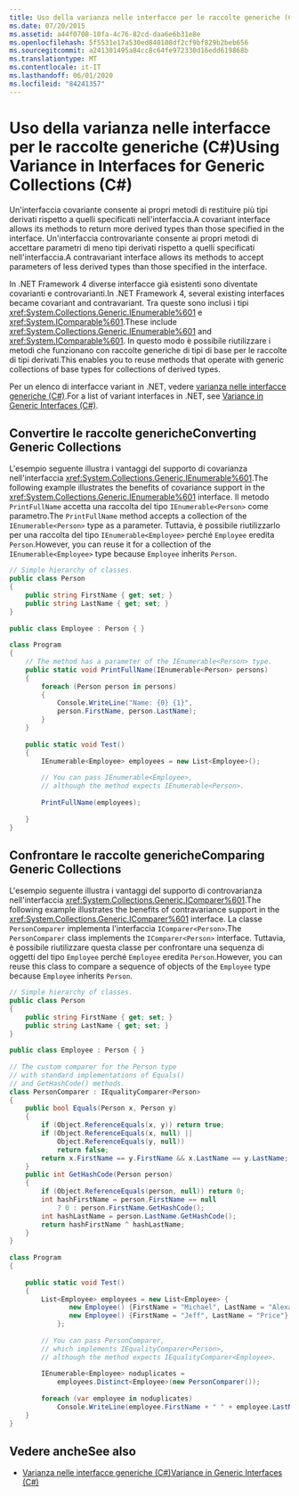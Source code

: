```yaml
---
title: Uso della varianza nelle interfacce per le raccolte generiche (C#)
ms.date: 07/20/2015
ms.assetid: a44f0708-10fa-4c76-82cd-daa6e6b31e8e
ms.openlocfilehash: 5f5531e17a530ed840108df2cf9bf829b2beb656
ms.sourcegitcommit: a241301495a84cc8c64fe972330d16edd619868b
ms.translationtype: MT
ms.contentlocale: it-IT
ms.lasthandoff: 06/01/2020
ms.locfileid: "84241357"
---
```

# <a name="using-variance-in-interfaces-for-generic-collections-c"></a><span data-ttu-id="5c8a8-102">Uso della varianza nelle interfacce per le raccolte generiche (C#)</span><span class="sxs-lookup"><span data-stu-id="5c8a8-102">Using Variance in Interfaces for Generic Collections (C#)</span></span>
<span data-ttu-id="5c8a8-103">Un'interfaccia covariante consente ai propri metodi di restituire più tipi derivati rispetto a quelli specificati nell'interfaccia.</span><span class="sxs-lookup"><span data-stu-id="5c8a8-103">A covariant interface allows its methods to return more derived types than those specified in the interface.</span></span> <span data-ttu-id="5c8a8-104">Un'interfaccia controvariante consente ai propri metodi di accettare parametri di meno tipi derivati rispetto a quelli specificati nell'interfaccia.</span><span class="sxs-lookup"><span data-stu-id="5c8a8-104">A contravariant interface allows its methods to accept parameters of less derived types than those specified in the interface.</span></span>  
  
 <span data-ttu-id="5c8a8-105">In .NET Framework 4 diverse interfacce già esistenti sono diventate covarianti e controvarianti.</span><span class="sxs-lookup"><span data-stu-id="5c8a8-105">In .NET Framework 4, several existing interfaces became covariant and contravariant.</span></span> <span data-ttu-id="5c8a8-106">Tra queste sono inclusi i tipi  <xref:System.Collections.Generic.IEnumerable%601> e <xref:System.IComparable%601>.</span><span class="sxs-lookup"><span data-stu-id="5c8a8-106">These include <xref:System.Collections.Generic.IEnumerable%601> and <xref:System.IComparable%601>.</span></span> <span data-ttu-id="5c8a8-107">In questo modo è possibile riutilizzare i metodi che funzionano con raccolte generiche di tipi di base per le raccolte di tipi derivati.</span><span class="sxs-lookup"><span data-stu-id="5c8a8-107">This enables you to reuse methods that operate with generic collections of base types for collections of derived types.</span></span>  
  
 <span data-ttu-id="5c8a8-108">Per un elenco di interfacce variant in .NET, vedere [varianza nelle interfacce generiche (C#)](./variance-in-generic-interfaces.md).</span><span class="sxs-lookup"><span data-stu-id="5c8a8-108">For a list of variant interfaces in .NET, see [Variance in Generic Interfaces (C#)](./variance-in-generic-interfaces.md).</span></span>  
  
## <a name="converting-generic-collections"></a><span data-ttu-id="5c8a8-109">Convertire le raccolte generiche</span><span class="sxs-lookup"><span data-stu-id="5c8a8-109">Converting Generic Collections</span></span>  
 <span data-ttu-id="5c8a8-110">L'esempio seguente illustra i vantaggi del supporto di covarianza nell'interfaccia <xref:System.Collections.Generic.IEnumerable%601>.</span><span class="sxs-lookup"><span data-stu-id="5c8a8-110">The following example illustrates the benefits of covariance support in the <xref:System.Collections.Generic.IEnumerable%601> interface.</span></span> <span data-ttu-id="5c8a8-111">Il metodo `PrintFullName` accetta una raccolta del tipo `IEnumerable<Person>` come parametro.</span><span class="sxs-lookup"><span data-stu-id="5c8a8-111">The `PrintFullName` method accepts a collection of the `IEnumerable<Person>` type as a parameter.</span></span> <span data-ttu-id="5c8a8-112">Tuttavia, è possibile riutilizzarlo per una raccolta del tipo `IEnumerable<Employee>` perché `Employee` eredita `Person`.</span><span class="sxs-lookup"><span data-stu-id="5c8a8-112">However, you can reuse it for a collection of the `IEnumerable<Employee>` type because `Employee` inherits `Person`.</span></span>  
  
```csharp  
// Simple hierarchy of classes.  
public class Person  
{  
    public string FirstName { get; set; }  
    public string LastName { get; set; }  
}  
  
public class Employee : Person { }  
  
class Program  
{  
    // The method has a parameter of the IEnumerable<Person> type.  
    public static void PrintFullName(IEnumerable<Person> persons)  
    {  
        foreach (Person person in persons)  
        {  
            Console.WriteLine("Name: {0} {1}",  
            person.FirstName, person.LastName);  
        }  
    }  
  
    public static void Test()  
    {  
        IEnumerable<Employee> employees = new List<Employee>();  
  
        // You can pass IEnumerable<Employee>,
        // although the method expects IEnumerable<Person>.  
  
        PrintFullName(employees);  
  
    }  
}  
```  
  
## <a name="comparing-generic-collections"></a><span data-ttu-id="5c8a8-113">Confrontare le raccolte generiche</span><span class="sxs-lookup"><span data-stu-id="5c8a8-113">Comparing Generic Collections</span></span>  
 <span data-ttu-id="5c8a8-114">L'esempio seguente illustra i vantaggi del supporto di controvarianza nell'interfaccia <xref:System.Collections.Generic.IComparer%601>.</span><span class="sxs-lookup"><span data-stu-id="5c8a8-114">The following example illustrates the benefits of contravariance support in the <xref:System.Collections.Generic.IComparer%601> interface.</span></span> <span data-ttu-id="5c8a8-115">La classe `PersonComparer` implementa l'interfaccia `IComparer<Person>`.</span><span class="sxs-lookup"><span data-stu-id="5c8a8-115">The `PersonComparer` class implements the `IComparer<Person>` interface.</span></span> <span data-ttu-id="5c8a8-116">Tuttavia, è possibile riutilizzare questa classe per confrontare una sequenza di oggetti del tipo `Employee` perché `Employee` eredita `Person`.</span><span class="sxs-lookup"><span data-stu-id="5c8a8-116">However, you can reuse this class to compare a sequence of objects of the `Employee` type because `Employee` inherits `Person`.</span></span>  
  
```csharp  
// Simple hierarchy of classes.  
public class Person  
{  
    public string FirstName { get; set; }  
    public string LastName { get; set; }  
}  
  
public class Employee : Person { }  
  
// The custom comparer for the Person type  
// with standard implementations of Equals()  
// and GetHashCode() methods.  
class PersonComparer : IEqualityComparer<Person>  
{  
    public bool Equals(Person x, Person y)  
    {
        if (Object.ReferenceEquals(x, y)) return true;  
        if (Object.ReferenceEquals(x, null) ||  
            Object.ReferenceEquals(y, null))  
            return false;
        return x.FirstName == y.FirstName && x.LastName == y.LastName;  
    }  
    public int GetHashCode(Person person)  
    {  
        if (Object.ReferenceEquals(person, null)) return 0;  
        int hashFirstName = person.FirstName == null  
            ? 0 : person.FirstName.GetHashCode();  
        int hashLastName = person.LastName.GetHashCode();  
        return hashFirstName ^ hashLastName;  
    }  
}  
  
class Program  
{  
  
    public static void Test()  
    {  
        List<Employee> employees = new List<Employee> {  
               new Employee() {FirstName = "Michael", LastName = "Alexander"},  
               new Employee() {FirstName = "Jeff", LastName = "Price"}  
            };  
  
        // You can pass PersonComparer,
        // which implements IEqualityComparer<Person>,  
        // although the method expects IEqualityComparer<Employee>.  
  
        IEnumerable<Employee> noduplicates =  
            employees.Distinct<Employee>(new PersonComparer());  
  
        foreach (var employee in noduplicates)  
            Console.WriteLine(employee.FirstName + " " + employee.LastName);  
    }  
}  
```  
  
## <a name="see-also"></a><span data-ttu-id="5c8a8-117">Vedere anche</span><span class="sxs-lookup"><span data-stu-id="5c8a8-117">See also</span></span>

- [<span data-ttu-id="5c8a8-118">Varianza nelle interfacce generiche (C#)</span><span class="sxs-lookup"><span data-stu-id="5c8a8-118">Variance in Generic Interfaces (C#)</span></span>](./variance-in-generic-interfaces.md)
